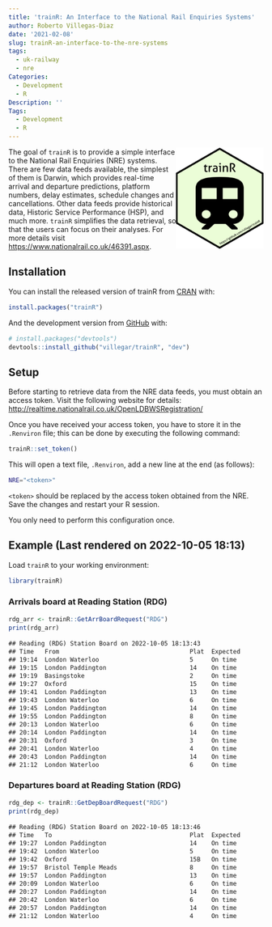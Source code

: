 ```yaml
---
title: 'trainR: An Interface to the National Rail Enquiries Systems'
author: Roberto Villegas-Diaz
date: '2021-02-08'
slug: trainR-an-interface-to-the-nre-systems
tags:
  - uk-railway
  - nre
Categories:
  - Development
  - R
Description: ''
Tags:
  - Development
  - R
---
```


<img src="https://raw.githubusercontent.com/villegar/trainR/main/inst/images/logo.png" alt="logo" align="right" height=200px/>

The goal of `trainR` is to provide a simple interface to the 
National Rail Enquiries (NRE) systems. There are few data feeds 
available, the simplest of them is Darwin, which provides real-time 
arrival and departure predictions, platform numbers, delay estimates, 
schedule changes and cancellations. Other data feeds provide historical 
data, Historic Service Performance (HSP), and much more. `trainR` 
simplifies the data retrieval, so that the users can focus on their 
analyses. For more details visit 
https://www.nationalrail.co.uk/46391.aspx.

## Installation

You can install the released version of trainR from [CRAN](https://CRAN.R-project.org) with:

``` r
install.packages("trainR")
```

And the development version from [GitHub](https://github.com/) with:

``` r
# install.packages("devtools")
devtools::install_github("villegar/trainR", "dev")
```

## Setup
Before starting to retrieve data from the NRE data feeds, you must obtain an access token. 
Visit the following website for details: http://realtime.nationalrail.co.uk/OpenLDBWSRegistration/

Once you have received your access token, you have to store it in the `.Renviron` file; this can be 
done by executing the following command:


```r
trainR::set_token()
```

This will open a text file, `.Renviron`, add a new line at the end (as follows):

```bash
NRE="<token>"
```

`<token>` should be replaced by the access token obtained from the NRE. Save the changes and restart 
your R session.

You only need to perform this configuration once.

## Example (Last rendered on 2022-10-05 18:13)

Load `trainR` to your working environment:

```r
library(trainR)
```

### Arrivals board at Reading Station (RDG)


```r
rdg_arr <- trainR::GetArrBoardRequest("RDG")
print(rdg_arr)
```

```
## Reading (RDG) Station Board on 2022-10-05 18:13:43
## Time   From                                    Plat  Expected
## 19:14  London Waterloo                         5     On time
## 19:15  London Paddington                       14    On time
## 19:19  Basingstoke                             2     On time
## 19:27  Oxford                                  15    On time
## 19:41  London Paddington                       13    On time
## 19:43  London Waterloo                         6     On time
## 19:45  London Paddington                       14    On time
## 19:55  London Paddington                       8     On time
## 20:13  London Waterloo                         6     On time
## 20:14  London Paddington                       14    On time
## 20:31  Oxford                                  3     On time
## 20:41  London Waterloo                         4     On time
## 20:43  London Paddington                       14    On time
## 21:12  London Waterloo                         6     On time
```

### Departures board at Reading Station (RDG)


```r
rdg_dep <- trainR::GetDepBoardRequest("RDG")
print(rdg_dep)
```

```
## Reading (RDG) Station Board on 2022-10-05 18:13:46
## Time   To                                      Plat  Expected
## 19:27  London Paddington                       14    On time
## 19:42  London Waterloo                         5     On time
## 19:42  Oxford                                  15B   On time
## 19:57  Bristol Temple Meads                    8     On time
## 19:57  London Paddington                       13    On time
## 20:09  London Waterloo                         6     On time
## 20:27  London Paddington                       14    On time
## 20:42  London Waterloo                         6     On time
## 20:57  London Paddington                       14    On time
## 21:12  London Waterloo                         4     On time
```
